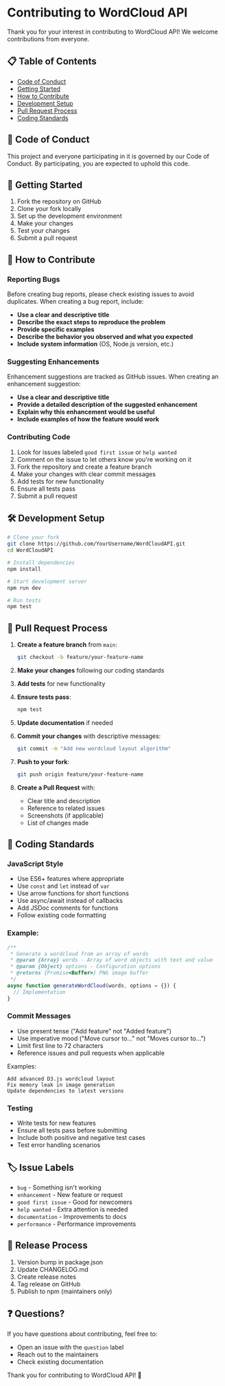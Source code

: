 # Contributing to WordCloud API

Thank you for your interest in contributing to WordCloud API! We welcome contributions from everyone.

## 📋 Table of Contents

- [Code of Conduct](#code-of-conduct)
- [Getting Started](#getting-started)
- [How to Contribute](#how-to-contribute)
- [Development Setup](#development-setup)
- [Pull Request Process](#pull-request-process)
- [Coding Standards](#coding-standards)

## 📜 Code of Conduct

This project and everyone participating in it is governed by our Code of Conduct. By participating, you are expected to uphold this code.

## 🚀 Getting Started

1. Fork the repository on GitHub
2. Clone your fork locally
3. Set up the development environment
4. Make your changes
5. Test your changes
6. Submit a pull request

## 🤝 How to Contribute

### Reporting Bugs

Before creating bug reports, please check existing issues to avoid duplicates. When creating a bug report, include:

- **Use a clear and descriptive title**
- **Describe the exact steps to reproduce the problem**
- **Provide specific examples**
- **Describe the behavior you observed and what you expected**
- **Include system information** (OS, Node.js version, etc.)

### Suggesting Enhancements

Enhancement suggestions are tracked as GitHub issues. When creating an enhancement suggestion:

- **Use a clear and descriptive title**
- **Provide a detailed description of the suggested enhancement**
- **Explain why this enhancement would be useful**
- **Include examples of how the feature would work**

### Contributing Code

1. Look for issues labeled `good first issue` or `help wanted`
2. Comment on the issue to let others know you're working on it
3. Fork the repository and create a feature branch
4. Make your changes with clear commit messages
5. Add tests for new functionality
6. Ensure all tests pass
7. Submit a pull request

## 🛠️ Development Setup

```bash
# Clone your fork
git clone https://github.com/YourUsername/WordCloudAPI.git
cd WordCloudAPI

# Install dependencies
npm install

# Start development server
npm run dev

# Run tests
npm test
```

## 📝 Pull Request Process

1. **Create a feature branch** from `main`:
   ```bash
   git checkout -b feature/your-feature-name
   ```

2. **Make your changes** following our coding standards

3. **Add tests** for new functionality

4. **Ensure tests pass**:
   ```bash
   npm test
   ```

5. **Update documentation** if needed

6. **Commit your changes** with descriptive messages:
   ```bash
   git commit -m "Add new wordcloud layout algorithm"
   ```

7. **Push to your fork**:
   ```bash
   git push origin feature/your-feature-name
   ```

8. **Create a Pull Request** with:
   - Clear title and description
   - Reference to related issues
   - Screenshots (if applicable)
   - List of changes made

## 📐 Coding Standards

### JavaScript Style

- Use ES6+ features where appropriate
- Use `const` and `let` instead of `var`
- Use arrow functions for short functions
- Use async/await instead of callbacks
- Add JSDoc comments for functions
- Follow existing code formatting

### Example:
```javascript
/**
 * Generate a wordcloud from an array of words
 * @param {Array} words - Array of word objects with text and value
 * @param {Object} options - Configuration options
 * @returns {Promise<Buffer>} PNG image buffer
 */
async function generateWordCloud(words, options = {}) {
  // Implementation
}
```

### Commit Messages

- Use present tense ("Add feature" not "Added feature")
- Use imperative mood ("Move cursor to..." not "Moves cursor to...")
- Limit first line to 72 characters
- Reference issues and pull requests when applicable

Examples:
```
Add advanced D3.js wordcloud layout
Fix memory leak in image generation
Update dependencies to latest versions
```

### Testing

- Write tests for new features
- Ensure all tests pass before submitting
- Include both positive and negative test cases
- Test error handling scenarios

## 🏷️ Issue Labels

- `bug` - Something isn't working
- `enhancement` - New feature or request
- `good first issue` - Good for newcomers
- `help wanted` - Extra attention is needed
- `documentation` - Improvements to docs
- `performance` - Performance improvements

## 🔄 Release Process

1. Version bump in package.json
2. Update CHANGELOG.md
3. Create release notes
4. Tag release on GitHub
5. Publish to npm (maintainers only)

## ❓ Questions?

If you have questions about contributing, feel free to:

- Open an issue with the `question` label
- Reach out to the maintainers
- Check existing documentation

Thank you for contributing to WordCloud API! 🎉
